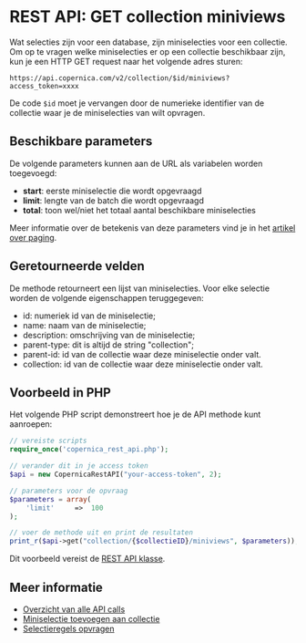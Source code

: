 # REST API: GET collection miniviews

Wat selecties zijn voor een database, zijn miniselecties voor een collectie.
Om op te vragen welke miniselecties er op een collectie beschikbaar zijn,
kun je een HTTP GET request naar het volgende adres sturen:

`https://api.copernica.com/v2/collection/$id/miniviews?access_token=xxxx`

De code `$id` moet je vervangen door de numerieke identifier van de 
collectie waar je de miniselecties van wilt opvragen.

## Beschikbare parameters

De volgende parameters kunnen aan de URL als variabelen worden toegevoegd:

* **start**: eerste miniselectie die wordt opgevraagd
* **limit**: lengte van de batch die wordt opgevraagd
* **total**: toon wel/niet het totaal aantal beschikbare miniselecties

Meer informatie over de betekenis van deze parameters vind je in het
[artikel over paging](rest-paging).

## Geretourneerde velden

De methode retourneert een lijst van miniselecties. Voor elke selectie
worden de volgende eigenschappen teruggegeven:

* id:               numeriek id van de miniselectie;
* name:             naam van de miniselectie;
* description:      omschrijving van de miniselectie;
* parent-type:      dit is altijd de string "collection";
* parent-id:        id van de collectie waar deze miniselectie onder valt.
* collection:       id van de collectie waar deze miniselectie onder valt.

## Voorbeeld in PHP

Het volgende PHP script demonstreert hoe je de API methode kunt aanroepen:

```php
// vereiste scripts
require_once('copernica_rest_api.php');

// verander dit in je access token
$api = new CopernicaRestAPI("your-access-token", 2);

// parameters voor de opvraag
$parameters = array(
    'limit'     =>  100
);

// voer de methode uit en print de resultaten
print_r($api->get("collection/{$collectieID}/miniviews", $parameters));
```

Dit voorbeeld vereist de [REST API klasse](rest-php).

## Meer informatie

* [Overzicht van alle API calls](rest-api)
* [Miniselectie toevoegen aan collectie](rest-post-collection-views)
* [Selectieregels opvragen](rest-get-miniview-rules)

